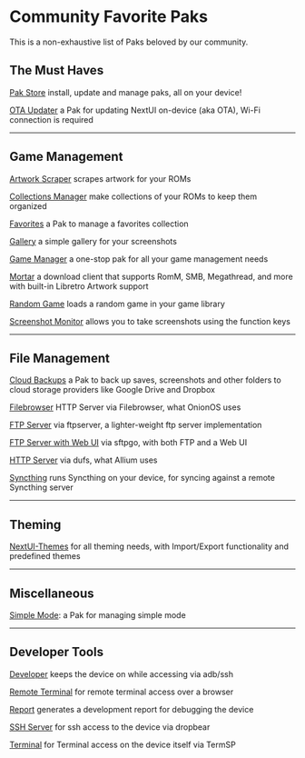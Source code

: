 # Community Favorite Paks

This is a non-exhaustive list of Paks beloved by our community.

## The Must Haves

[Pak Store](https://github.com/UncleJunVIP/nextui-pak-store) install, update and manage paks, all on your device!

[OTA Updater](https://github.com/LanderN/nextui-updater-pak) a Pak for updating NextUI on-device (aka OTA), Wi-Fi
connection is required

---

## Game Management

[Artwork Scraper](https://github.com/josegonzalez/minui-artwork-scraper-pak) scrapes artwork for your ROMs

[Collections Manager](https://github.com/jiserra/Collection-Manager.pak) make collections of your ROMs to keep them
organized

[Favorites](https://github.com/ben16w/minui-favorites) a Pak to manage a favorites collection

[Gallery](https://github.com/josegonzalez/minui-gallery-pak) a simple gallery for your screenshots

[Game Manager](https://github.com/UncleJunVIP/nextui-game-manager) a one-stop pak for all your game management needs

[Mortar](https://github.com/UncleJunVIP/Mortar.pak) a download client that supports RomM, SMB, Megathread, and more with built-in Libretro Artwork support

[Random Game](https://github.com/josegonzalez/minui-random-game-pak) loads a random game in your game library

[Screenshot Monitor](https://github.com/josegonzalez/trimui-brick-screenshot-monitor-pak) allows you to take screenshots
using the function keys

---

## File Management

[Cloud Backups](https://github.com/ben16w/minui-cloud-backups) a Pak to back up saves, screenshots
and other folders to cloud storage providers like Google Drive and Dropbox

[Filebrowser](https://github.com/josegonzalez/trimui-brick-filebrowser-pak) HTTP Server via Filebrowser, what OnionOS
uses

[FTP Server](https://github.com/josegonzalez/minui-ftpserver-pak) via ftpserver, a lighter-weight ftp server
implementation

[FTP Server with Web UI](https://github.com/josegonzalez/trimui-brick-sftpgo-server-pak) via sftpgo, with both FTP and
a Web UI

[HTTP Server](https://github.com/josegonzalez/trimui-brick-dufs-server-pak) via dufs, what Allium uses

[Syncthing](https://github.com/josegonzalez/trimui-brick-syncthing-pak) runs Syncthing on your device, for syncing
against a remote Syncthing server

---

## Theming
[NextUI-Themes](https://github.com/Leviathanium/NextUI-Themes) for all theming needs, with Import/Export functionality and predefined themes

---

## Miscellaneous

[Simple Mode](https://github.com/josegonzalez/minui-simple-mode-pak/): a Pak for managing simple mode

---

## Developer Tools

[Developer](https://github.com/josegonzalez/minui-developer-pak) keeps the device on while accessing via adb/ssh

[Remote Terminal](https://github.com/josegonzalez/trimui-brick-remote-terminal-pak) for remote terminal access over a
browser

[Report](https://github.com/josegonzalez/minui-report-pak) generates a development report for debugging the device

[SSH Server](https://github.com/josegonzalez/trimui-brick-dropbear-server-pak) for ssh access to the device via dropbear

[Terminal](https://github.com/josegonzalez/trimui-brick-terminal-pak) for Terminal access on the device itself via
TermSP
